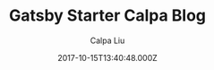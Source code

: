 ---
title: Gatsby Starter Calpa Blog
github: https://github.com/calpa/gatsby-starter-calpa-blog
demo: https://calpa.me/
author: Calpa Liu
ssg:
  - Gatsby
cms:
  - Markdown
date: 2017-10-15T13:40:48.000Z
description: Calpa's Blog (GatsbyJS Starter X Netlify CMS)
draft: true
publish_date: '2017-10-15T13:40:48Z'
update_date: '2021-11-01T16:19:37Z'
github_star: 333
github_fork: 69
---
